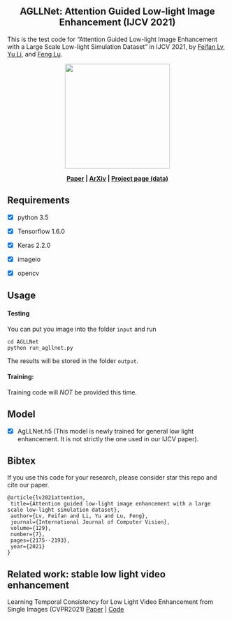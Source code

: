 <h2 align="center">AGLLNet: Attention Guided Low-light Image Enhancement (IJCV 2021) </h2>

This is the test code for  “Attention Guided Low-light Image Enhancement with a Large Scale Low-light Simulation Dataset” in IJCV 2021, by [Feifan Lv](https://lvfeifan.github.io/), [Yu Li](https://yu-li.github.io), and [Feng Lu](http://shi.buaa.edu.cn/lufeng/).

**<p align="center"><img src="http://yu-li.github.io/paper/lv_ijcv2021.jpg" height="240"/></p>**

**<p align="center">[Paper](https://link.springer.com/article/10.1007/s11263-021-01466-8) |	[ArXiv](https://arxiv.org/pdf/1908.00682.pdf) | [Project page (data)](http://www.phi-ai.org/project/AgLLNet/default.htm)</p>**


## Requirements ##

- [x] python 3.5  

- [x] Tensorflow 1.6.0

- [x] Keras 2.2.0

- [x] imageio

- [x] opencv

  

## Usage ##

#### Testing

You can put you image into the folder `input` and run

```shell
cd AGLLNet
python run_agllnet.py
```

The results will be stored in the folder `output`.



#### Training:

Training code will *NOT* be provided this time.




## Model

- [x] AgLLNet.h5  (This model is newly trained for general low light enhancement. It is not strictly the one used in our IJCV paper).

  
## Bibtex

If you use this code for your research, please consider star this repo and cite our paper.

 ```
 @article{lv2021attention,
  title={Attention guided low-light image enhancement with a large scale low-light simulation dataset},
  author={Lv, Feifan and Li, Yu and Lu, Feng},
  journal={International Journal of Computer Vision},
  volume={129},
  number={7},
  pages={2175--2193},
  year={2021}
}
 ```
 
 ## Related work: stable low light video enhancement
Learning Temporal Consistency for Low Light Video Enhancement from Single Images (CVPR2021)
[Paper](https://openaccess.thecvf.com/content/CVPR2021/papers/Zhang_Learning_Temporal_Consistency_for_Low_Light_Video_Enhancement_From_Single_CVPR_2021_paper.pdf) | [Code](https://github.com/zkawfanx/StableLLVE)
